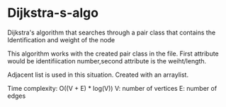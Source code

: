 # Dijkstra-s-algo
Dijkstra's algorithm that searches through a pair class that contains the Identification and weight of the node

This algorithm works with the created pair class in the file. First attribute would be identifiication number,second attribute is
the weiht/length.

Adjacent list is used in this situation. Created with an arraylist.

Time complexity: O((V + E) * log(V))
V: number of vertices
E: number of edges
